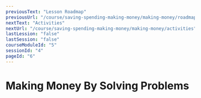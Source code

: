 ```yaml
---
previousText: "Lesson Roadmap"
previousUrl: "/course/saving-spending-making-money/making-money/roadmap"
nextText: "Activities"
nextUrl: "/course/saving-spending-making-money/making-money/activities"
lastLession: "false"
lastSession: "false"
courseModuleId: "5"
sessionId: "4"
pageId: "6"
---
```



# Making Money By Solving Problems
<sparkle-animation-player src="./animation/m2l4.js" composition="EECE8C272624E84AA3158D35CA0F324A"></sparkle-animation-player>